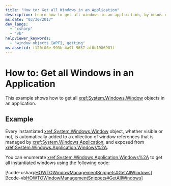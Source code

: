 ```yaml
---
title: "How to: Get all Windows in an Application"
description: Learn how to get all windows in an application, by means of the included code examples in C# and Visual Basic.
ms.date: "03/30/2017"
dev_langs: 
  - "csharp"
  - "vb"
helpviewer_keywords: 
  - "window objects [WPF], getting"
ms.assetid: f120f06e-993b-4a97-9657-af0d1986981f
---
```

# How to: Get all Windows in an Application

This example shows how to get all <xref:System.Windows.Window> objects in an application.  
  
## Example  

 Every instantiated <xref:System.Windows.Window> object, whether visible or not, is automatically added to a collection of window references that is managed by <xref:System.Windows.Application>, and exposed from <xref:System.Windows.Application.Windows%2A>.  
  
 You can enumerate <xref:System.Windows.Application.Windows%2A> to get all instantiated windows using the following code:  
  
 [!code-csharp[HOWTOWindowManagementSnippets#GetAllWindows](~/samples/snippets/csharp/VS_Snippets_Wpf/HOWTOWindowManagementSnippets/CSharp/CustomWindow.xaml.cs#getallwindows)]
 [!code-vb[HOWTOWindowManagementSnippets#GetAllWindows](~/samples/snippets/visualbasic/VS_Snippets_Wpf/HOWTOWindowManagementSnippets/visualbasic/customwindow.xaml.vb#getallwindows)]
